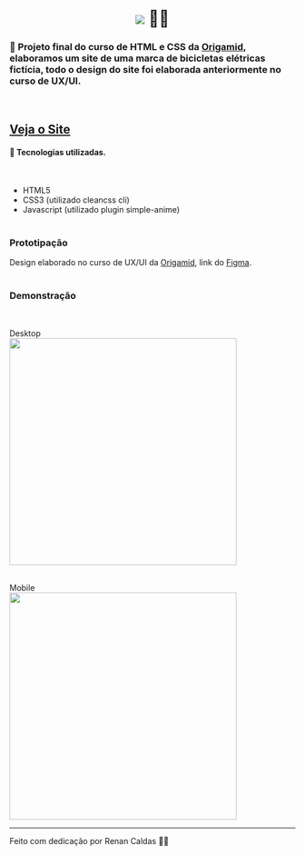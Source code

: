 # <h1 align="center"><img src=".github/bikcraft.svg"> 🚴‍♂️</h1>

### 📖 Projeto final do curso de HTML e CSS da [Origamid](https://www.origamid.com/), elaboramos um site de uma marca de bicicletas elétricas fictícia, todo o design do site foi elaborada anteriormente no curso de UX/UI.

<br>

## [Veja o Site](https://renancaldasdev.github.io/Bikcraft/)

#### 🚀 Tecnologias utilizadas.

<br>

- HTML5
- CSS3 (utilizado cleancss cli)
- Javascript (utilizado plugin simple-anime)
  <br>
  <br>

### Prototipação

Design elaborado no curso de UX/UI da [Origamid](https://www.origamid.com/), link do [Figma](https://www.figma.com/file/JoeasawEAXNwPQ7onDm4zu/prot%C3%B3tipo---Bikcraft?node-id=0%3A1).
<br>
<br>

### Demonstração

<br>

Desktop
<br>
<img src=".github/bikcraft-desktop.jpg" style="width:400px"> <br><br>

Mobile
<br>
<img src=".github/bikcraft-mobile.jpg" style="width:400px"> <br>

<hr>

Feito com dedicação por Renan Caldas 👨‍💻
